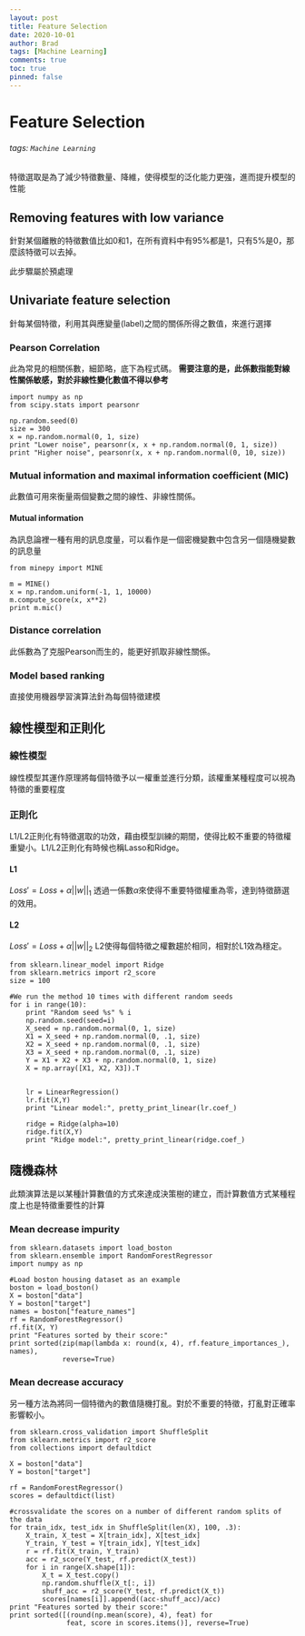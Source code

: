 ```yaml
---
layout: post
title: Feature Selection
date: 2020-10-01
author: Brad
tags: [Machine Learning]
comments: true
toc: true
pinned: false
---
```




# Feature Selection
###### tags: `Machine Learning`

特徵選取是為了減少特徵數量、降維，使得模型的泛化能力更強，進而提升模型的性能

<!-- more -->

## Removing features with low variance
針對某個離散的特徵數值比如0和1，在所有資料中有95%都是1，只有5%是0，那麼該特徵可以去掉。

此步驟屬於預處理

## Univariate feature selection
針每某個特徵，利用其與應變量(label)之間的關係所得之數值，來進行選擇

### Pearson Correlation
此為常見的相關係數，細節略，底下為程式碼。
**需要注意的是，此係數指能對線性關係敏感，對於非線性變化數值不得以參考**

```python=
import numpy as np
from scipy.stats import pearsonr

np.random.seed(0)
size = 300
x = np.random.normal(0, 1, size)
print "Lower noise", pearsonr(x, x + np.random.normal(0, 1, size))
print "Higher noise", pearsonr(x, x + np.random.normal(0, 10, size))
```

### Mutual information and maximal information coefficient (MIC)
此數值可用來衡量兩個變數之間的線性、非線性關係。

#### Mutual information
為訊息論裡一種有用的訊息度量，可以看作是一個密機變數中包含另一個隨機變數的訊息量

```python=
from minepy import MINE

m = MINE()
x = np.random.uniform(-1, 1, 10000)
m.compute_score(x, x**2)
print m.mic()
```

### Distance correlation
此係數為了克服Pearson而生的，能更好抓取非線性關係。

### Model based ranking
直接使用機器學習演算法針為每個特徵建模

## 線性模型和正則化

### 線性模型
線性模型其運作原理將每個特徵予以一權重並進行分類，該權重某種程度可以視為特徵的重要程度

### 正則化
L1/L2正則化有特徵選取的功效，藉由模型訓練的期間，使得比較不重要的特徵權重變小。L1/L2正則化有時候也稱Lasso和Ridge。

#### L1
$Loss'=Loss+\alpha ||w||_1$
透過一係數$\alpha$來使得不重要特徵權重為零，達到特徵篩選的效用。

#### L2
$Loss'=Loss+\alpha ||w||_2$
L2使得每個特徵之權數趨於相同，相對於L1效為穩定。
```python=
from sklearn.linear_model import Ridge
from sklearn.metrics import r2_score
size = 100

#We run the method 10 times with different random seeds
for i in range(10):
    print "Random seed %s" % i
    np.random.seed(seed=i)
    X_seed = np.random.normal(0, 1, size)
    X1 = X_seed + np.random.normal(0, .1, size)
    X2 = X_seed + np.random.normal(0, .1, size)
    X3 = X_seed + np.random.normal(0, .1, size)
    Y = X1 + X2 + X3 + np.random.normal(0, 1, size)
    X = np.array([X1, X2, X3]).T


    lr = LinearRegression()
    lr.fit(X,Y)
    print "Linear model:", pretty_print_linear(lr.coef_)

    ridge = Ridge(alpha=10)
    ridge.fit(X,Y)
    print "Ridge model:", pretty_print_linear(ridge.coef_)
```

## 隨機森林
此類演算法是以某種計算數值的方式來達成決策樹的建立，而計算數值方式某種程度上也是特徵重要性的計算

### Mean decrease impurity
```python=
from sklearn.datasets import load_boston
from sklearn.ensemble import RandomForestRegressor
import numpy as np

#Load boston housing dataset as an example
boston = load_boston()
X = boston["data"]
Y = boston["target"]
names = boston["feature_names"]
rf = RandomForestRegressor()
rf.fit(X, Y)
print "Features sorted by their score:"
print sorted(zip(map(lambda x: round(x, 4), rf.feature_importances_), names), 
             reverse=True)
```

### Mean decrease accuracy
另一種方法為將同一個特徵內的數值隨機打亂。對於不重要的特徵，打亂對正確率影響較小。
```python=
from sklearn.cross_validation import ShuffleSplit
from sklearn.metrics import r2_score
from collections import defaultdict

X = boston["data"]
Y = boston["target"]

rf = RandomForestRegressor()
scores = defaultdict(list)

#crossvalidate the scores on a number of different random splits of the data
for train_idx, test_idx in ShuffleSplit(len(X), 100, .3):
    X_train, X_test = X[train_idx], X[test_idx]
    Y_train, Y_test = Y[train_idx], Y[test_idx]
    r = rf.fit(X_train, Y_train)
    acc = r2_score(Y_test, rf.predict(X_test))
    for i in range(X.shape[1]):
        X_t = X_test.copy()
        np.random.shuffle(X_t[:, i])
        shuff_acc = r2_score(Y_test, rf.predict(X_t))
        scores[names[i]].append((acc-shuff_acc)/acc)
print "Features sorted by their score:"
print sorted([(round(np.mean(score), 4), feat) for
              feat, score in scores.items()], reverse=True)
```
